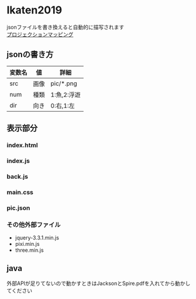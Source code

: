 # Ikaten2019
jsonファイルを書き換えると自動的に描写されます  
[プロジェクションマッピング](https://akatsuki1910.github.io/Ikaten2019/index.html)  
## jsonの書き方
|変数名|値|詳細|
|--|--|--|
| src | 画像 | pic/*.png |
| num | 種類 | 1:魚,2:浮遊 |
| dir | 向き | 0:右,1:左 |

## 表示部分
### index.html
### index.js
### back.js
### main.css
### pic.json
### その他外部ファイル
- jquery-3.3.1.min.js
- pixi.min.js
- three.min.js
## java
外部APIが足りてないので動かすときはJacksonとSpire.pdfを入れてから動かしてください
